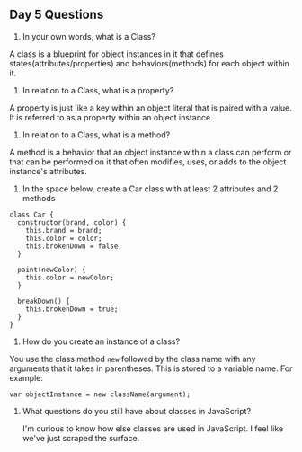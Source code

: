 ## Day 5 Questions

1. In your own words, what is a Class?

  A class is a blueprint for object instances in it that defines states(attributes/properties) and behaviors(methods) for each object within it.

1. In relation to a Class, what is a property?  

  A property is just like a key within an object literal that is paired with a value. It is referred to as a property within an object instance.

1. In relation to a Class, what is a method?

  A method is a behavior that an object instance within a class can perform or that can be performed on it that often modifies, uses, or adds to the object instance's attributes.

1. In the space below, create a Car class with at least 2 attributes and 2 methods
```
class Car {
  constructor(brand, color) {
    this.brand = brand;
    this.color = color;
    this.brokenDown = false;
  }

  paint(newColor) {
    this.color = newColor;
  }

  breakDown() {
    this.brokenDown = true;
  }
}
```

1. How do you create an instance of a class?

  You use the class method `new` followed by the class name with any arguments that it takes in parentheses. This is stored to a variable name. For example:
  ```
  var objectInstance = new className(argument);
  ```

1. What questions do you still have about classes in JavaScript?

    I'm curious to know how else classes are used in JavaScript. I feel like we've just scraped the surface.
